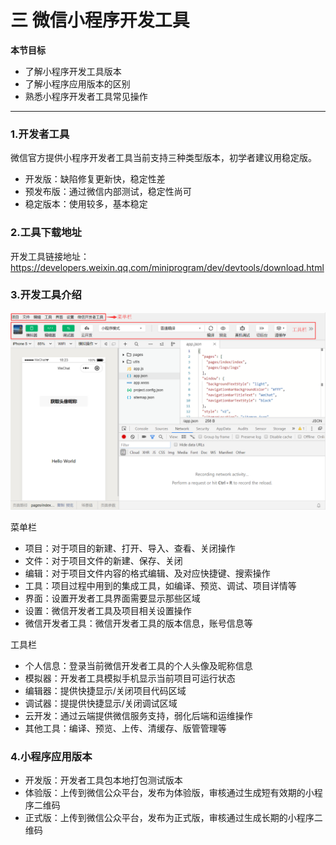 # 三 微信小程序开发工具

**本节目标**

- 了解小程序开发工具版本
- 了解小程序应用版本的区别
- 熟悉小程序开发者工具常见操作

---

### 1.开发者工具

微信官方提供小程序开发者工具当前支持三种类型版本，初学者建议用稳定版。

- 开发版：缺陷修复更新快，稳定性差
- 预发布版：通过微信内部测试，稳定性尚可
- 稳定版本：使用较多，基本稳定

### 2.工具下载地址

开发工具链接地址：https://developers.weixin.qq.com/miniprogram/dev/devtools/download.html

### 3.开发工具介绍

![image-20191120182708556](../img/image-20191120182708556.png)

菜单栏

- 项目：对于项目的新建、打开、导入、查看、关闭操作
- 文件：对于项目文件的新建、保存、关闭
- 编辑：对于项目文件内容的格式编辑、及对应快捷键、搜索操作
- 工具：项目过程中用到的集成工具，如编译、预览、调试、项目详情等
- 界面：设置开发者工具界面需要显示那些区域
- 设置：微信开发者工具及项目相关设置操作
- 微信开发者工具：微信开发者工具的版本信息，账号信息等

工具栏

- 个人信息：登录当前微信开发者工具的个人头像及昵称信息
- 模拟器：开发者工具模拟手机显示当前项目可运行状态
- 编辑器：提供快捷显示/关闭项目代码区域
- 调试器：提提供快捷显示/关闭调试区域
- 云开发：通过云端提供微信服务支持，弱化后端和运维操作
- 其他工具：编译、预览、上传、清缓存、版管管理等

### 4.小程序应用版本

- 开发版：开发者工具包本地打包测试版本
- 体验版：上传到微信公众平台，发布为体验版，审核通过生成短有效期的小程序二维码
- 正式版：上传到微信公众平台，发布为正式版，审核通过生成长期的小程序二维码